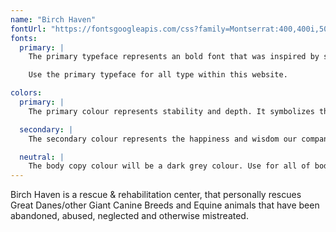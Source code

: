 ```yaml
---
name: "Birch Haven"
fontUrl: "https://fontsgoogleapis.com/css?family=Montserrat:400,400i,500,600,800"
fonts:
  primary: |
    The primary typeface represents an bold font that was inspired by signages found in historical neighborhoods. Montserrat will show openness and stability that Birch Haven offers.

    Use the primary typeface for all type within this website.  

colors:
  primary: |
    The primary colour represents stability and depth. It symbolizes the trust, loyalty and confidence our company has to offer. Use it for heading 1 and heading 2.

  secondary: |
    The secondary colour represents the happiness and wisdom our company has gave to our animals. This is meant to make our website pop. Use it for the logo, footer, and icons. Exclude the bone icon.

  neutral: |
    The body copy colour will be a dark grey colour. Use for all of body copy, as well as heading 3, 4, 5, 6.
---
```


Birch Haven is a rescue & rehabilitation center, that personally rescues Great Danes/other Giant Canine Breeds and Equine animals that have been abandoned, abused, neglected and otherwise mistreated.
